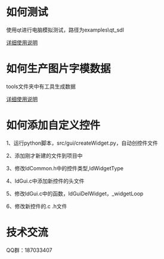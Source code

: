 # 如何测试

使用qt进行电脑模拟测试，路径为examples\qt_sdl

[详细使用说明](./examples/qt_sdl/README.md)

# 如何生产图片字模数据

tools文件夹中有工具生成数据

[详细使用说明](./tools/README.md)


# 如何添加自定义控件

1、运行python脚本，src/gui/createWidget.py，自动创控件文件

2、添加刚才新建的文件到项目中

3、修改ldCommon.h中的控件类型,ldWidgetType

4、ldGui.c中添加新控件的头文件

5、修改ldGui.c中的函数，ldGuiDelWidget，_widgetLoop

6、修改新控件的.c .h文件

# 技术交流

QQ群：187033407



